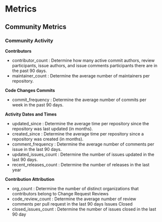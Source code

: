 # Metrics

## Community Metrics

### Community Activity

**Contributors**

- contributor_count : Determine how many active commit authors, review participants, issue authors, and issue comments participants there are in the past 90 days.
- maintainer_count : Determine the average number of maintainers per repository.

**Code Changes Commits**

- commit_frequency : Determine the average number of commits per week in the past 90 days.

**Activity Dates and Times**

- updated_since : Determine the average time per repository since the repository was last updated (in months).
- created_since : Determine the average time per repository since a repository was created (in months).
- comment_frequency : Determine the average number of comments per issue in the last 90 days.
- updated_issues_count : Determine the number of issues updated in the last 90 days.
- recent_releases_count : Determine the number of releases in the last year

**Contribution Attribution**

- org_count : Determine the number of distinct organizations that contributors belong to
  Change Request Reviews
- code_review_count : Determine the average number of review comments per pull request in the last 90 days
  Issues Closed
- closed_issues_count : Determine the number of issues closed in the last 90 day
